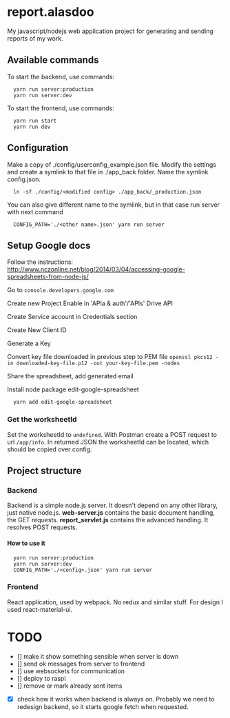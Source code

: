 # report.alasdoo

My javascript/nodejs web application project for generating and sending reports of my work.


## Available commands

To start the backend, use commands:

```
  yarn run server:production
  yarn run server:dev
```

To start the frontend, use commands:

```
  yarn run start
  yarn run dev
```

## Configuration

Make a copy of ./config/userconfig_example.json file. Modify the settings and create a symlink to that file in ./app_back folder. Name the symlink config.json.

```
  ln -sf ./config/<modified config> ./app_back/_production.json
```

You can also give different name to the symlink, but in that case run server with next command

```
  CONFIG_PATH='./<other name>.json' yarn run server
```

## Setup Google docs

Follow the instructions: http://www.nczonline.net/blog/2014/03/04/accessing-google-spreadsheets-from-node-js/

Go to `console.developers.google.com`

Create new Project
Enable in 'APIa & auth'/'APIs' Drive API

Create Service account in Credentials section

Create New Client ID

Generate a Key

Convert key file downloaded in previous step to PEM file
`openssl pkcs12 -in downloaded-key-file.p12 -out your-key-file.pem -nodes`

Share the spreadsheet, add generated email

Install node package edit-google-spreadsheet

```
  yarn add edit-google-spreadsheet
```

### Get the worksheetId

Set the worksheetId to `undefined`.
With Postman create a POST request to url `/app/info`.
In returned JSON the worksheetId can be located, which should be copied over config.

## Project structure

### Backend

Backend is a simple node.js server. It doesn't depend on any other library, just
native node.js. **web-server.js** contains the basic document handling, the GET
requests. **report_servlet.js** contains the advanced handling. It resolves POST
requests.

#### How to use it

```
  yarn run server:production
  yarn run server:dev
  CONFIG_PATH='./<config>.json' yarn run server
```

### Frontend

React application, used by webpack. No redux and similar stuff. For design I used react-material-ui.

# TODO

* [] make it show something sensible when server is down
* [] send ok messages from server to frontend
* [] use websockets for communication
* [] deploy to raspi
* [] remove or mark already sent items
* [x] check how it works when backend is always on. Probably we need to redesign backend, so it starts google fetch when requested.
